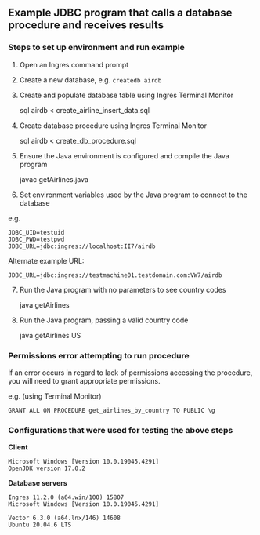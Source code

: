 ## Example JDBC program that calls a database procedure and receives results

### Steps to set up environment and run example

1. Open an Ingres command prompt  

2. Create a new database, e.g. `createdb airdb`  

3. Create and populate database table using Ingres Terminal Monitor  

    sql airdb < create_airline_insert_data.sql

4. Create database procedure using Ingres Terminal Monitor  

    sql airdb < create_db_procedure.sql

5. Ensure the Java environment is configured and compile the Java program  

    javac getAirlines.java

6. Set environment variables used by the Java program to connect to the database  

e.g.  
 
    JDBC_UID=testuid
    JDBC_PWD=testpwd
    JDBC_URL=jdbc:ingres://localhost:II7/airdb

Alternate example URL:  

    JDBC_URL=jdbc:ingres://testmachine01.testdomain.com:VW7/airdb
   
7. Run the Java program with no parameters to see country codes  

    java getAirlines

8. Run the Java program, passing a valid country code  

    java getAirlines US

### Permissions error attempting to run procedure

If an error occurs in regard to lack of permissions accessing the procedure, you will need to grant appropriate permissions.  

e.g. (using Terminal Monitor)  

    GRANT ALL ON PROCEDURE get_airlines_by_country TO PUBLIC \g

### Configurations that were used for testing the above steps

**Client**

    Microsoft Windows [Version 10.0.19045.4291]
    OpenJDK version 17.0.2

**Database servers**

    Ingres 11.2.0 (a64.win/100) 15807
    Microsoft Windows [Version 10.0.19045.4291]

    Vector 6.3.0 (a64.lnx/146) 14608
    Ubuntu 20.04.6 LTS
